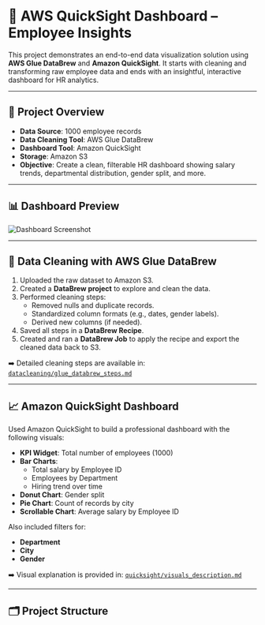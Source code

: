 # 🧠 AWS QuickSight Dashboard – Employee Insights

This project demonstrates an end-to-end data visualization solution using **AWS Glue DataBrew** and **Amazon QuickSight**. It starts with cleaning and transforming raw employee data and ends with an insightful, interactive dashboard for HR analytics.

---

## 📌 Project Overview

- **Data Source**: 1000 employee records
- **Data Cleaning Tool**: AWS Glue DataBrew
- **Dashboard Tool**: Amazon QuickSight
- **Storage**: Amazon S3
- **Objective**: Create a clean, filterable HR dashboard showing salary trends, departmental distribution, gender split, and more.

---

## 📊 Dashboard Preview

![Dashboard Screenshot](./assets/Screenshot_2025-06-25_181219.png)

---

## 🧼 Data Cleaning with AWS Glue DataBrew

1. Uploaded the raw dataset to Amazon S3.
2. Created a **DataBrew project** to explore and clean the data.
3. Performed cleaning steps:
   - Removed nulls and duplicate records.
   - Standardized column formats (e.g., dates, gender labels).
   - Derived new columns (if needed).
4. Saved all steps in a **DataBrew Recipe**.
5. Created and ran a **DataBrew Job** to apply the recipe and export the cleaned data back to S3.

➡️ Detailed cleaning steps are available in: [`datacleaning/glue_databrew_steps.md`](./datacleaning/glue_databrew_steps.md)

---

## 📈 Amazon QuickSight Dashboard

Used Amazon QuickSight to build a professional dashboard with the following visuals:

- **KPI Widget**: Total number of employees (1000)
- **Bar Charts**:
  - Total salary by Employee ID
  - Employees by Department
  - Hiring trend over time
- **Donut Chart**: Gender split
- **Pie Chart**: Count of records by city
- **Scrollable Chart**: Average salary by Employee ID

Also included filters for:
- **Department**
- **City**
- **Gender**

➡️ Visual explanation is provided in: [`quicksight/visuals_description.md`](./quicksight/visuals_description.md)

---

## 🗂 Project Structure

